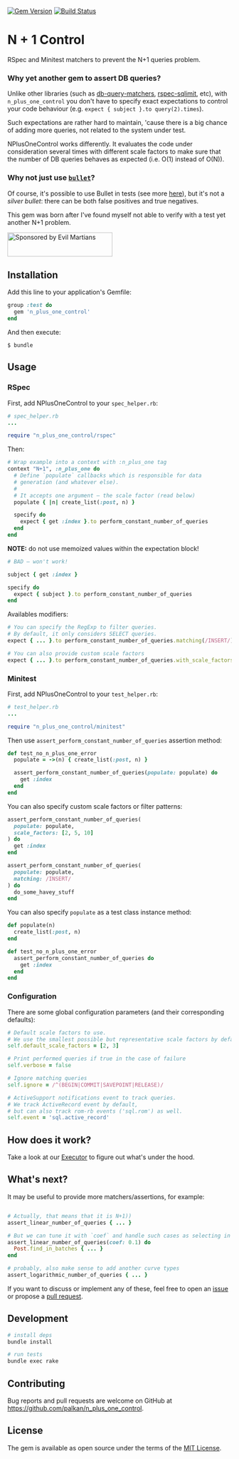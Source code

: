 [![Gem Version](https://badge.fury.io/rb/n_plus_one_control.svg)](https://rubygems.org/gems/n_plus_one_control) [![Build Status](https://travis-ci.org/palkan/n_plus_one_control.svg?branch=master)](https://travis-ci.org/palkan/n_plus_one_control)

# N + 1 Control

RSpec and Minitest matchers to prevent the N+1 queries problem.

### Why yet another gem to assert DB queries?

Unlike other libraries (such as [db-query-matchers](https://github.com/brigade/db-query-matchers), [rspec-sqlimit](https://github.com/nepalez/rspec-sqlimit), etc), with `n_plus_one_control` you don't have to specify exact expectations to control your code behaviour (e.g. `expect { subject }.to query(2).times`).

Such expectations are rather hard to maintain, 'cause there is a big chance of adding more queries, not related to the system under test.

NPlusOneControl works differently. It evaluates the code under consideration several times with different scale factors to make sure that the number of DB queries behaves as expected (i.e. O(1) instead of O(N)).

### Why not just use [`bullet`](https://github.com/flyerhzm/bullet)?

Of course, it's possible to use Bullet in tests (see more [here](https://evilmartians.com/chronicles/fighting-the-hydra-of-n-plus-one-queries)), but it's not a _silver bullet_: there can be both false positives and true negatives.

This gem was born after I've found myself not able to verify with a test yet another N+1 problem.

<a href="https://evilmartians.com/">
<img src="https://evilmartians.com/badges/sponsored-by-evil-martians.svg" alt="Sponsored by Evil Martians" width="236" height="54"></a>

## Installation

Add this line to your application's Gemfile:

```ruby
group :test do
  gem 'n_plus_one_control'
end
```

And then execute:

    $ bundle

## Usage

### RSpec

First, add NPlusOneControl to your `spec_helper.rb`:

```ruby
# spec_helper.rb
...

require "n_plus_one_control/rspec"
```

Then:

```ruby
# Wrap example into a context with :n_plus_one tag
context "N+1", :n_plus_one do
  # Define `populate` callbacks which is responsible for data
  # generation (and whatever else).
  #
  # It accepts one argument – the scale factor (read below)
  populate { |n| create_list(:post, n) }

  specify do
    expect { get :index }.to perform_constant_number_of_queries
  end
end
```

**NOTE:** do not use memoized values within the expectation block!

```ruby
# BAD – won't work!

subject { get :index }

specify do
  expect { subject }.to perform_constant_number_of_queries
end
```

Availables modifiers:

```ruby
# You can specify the RegExp to filter queries.
# By default, it only considers SELECT queries.
expect { ... }.to perform_constant_number_of_queries.matching(/INSERT/)

# You can also provide custom scale factors
expect { ... }.to perform_constant_number_of_queries.with_scale_factors(10, 100)
```

### Minitest

First, add NPlusOneControl to your `test_helper.rb`:

```ruby
# test_helper.rb
...

require "n_plus_one_control/minitest"
```

Then use `assert_perform_constant_number_of_queries` assertion method:

```ruby
def test_no_n_plus_one_error
  populate = ->(n) { create_list(:post, n) }

  assert_perform_constant_number_of_queries(populate: populate) do
    get :index
  end
end
```

You can also specify custom scale factors or filter patterns:

```ruby
assert_perform_constant_number_of_queries(
  populate: populate,
  scale_factors: [2, 5, 10]
) do
  get :index
end

assert_perform_constant_number_of_queries(
  populate: populate,
  matching: /INSERT/
) do
  do_some_havey_stuff
end
```

You can also specify `populate` as a test class instance method:

```ruby
def populate(n)
  create_list(:post, n)
end

def test_no_n_plus_one_error
  assert_perform_constant_number_of_queries do
    get :index
  end
end
```

### Configuration

There are some global configuration parameters (and their corresponding defaults):

```ruby
# Default scale factors to use.
# We use the smallest possible but representative scale factors by default.
self.default_scale_factors = [2, 3]

# Print performed queries if true in the case of failure
self.verbose = false

# Ignore matching queries
self.ignore = /^(BEGIN|COMMIT|SAVEPOINT|RELEASE)/

# ActiveSupport notifications event to track queries.
# We track ActiveRecord event by default,
# but can also track rom-rb events ('sql.rom') as well.
self.event = 'sql.active_record'
```

## How does it work?

Take a look at our [Executor](https://github.com/palkan/test-prof/tree/master/lib/n_plus_one_control/executor.rb) to figure out what's under the hood.

## What's next?

It may be useful to provide more matchers/assertions, for example:

```ruby

# Actually, that means that it is N+1))
assert_linear_number_of_queries { ... } 

# But we can tune it with `coef` and handle such cases as selecting in batches
assert_linear_number_of_queries(coef: 0.1) do
  Post.find_in_batches { ... }
end

# probably, also make sense to add another curve types
assert_logarithmic_number_of_queries { ... }
```

If you want to discuss or implement any of these, feel free to open an [issue]() or propose a [pull request]().

## Development

```sh
# install deps
bundle install

# run tests
bundle exec rake
```

## Contributing

Bug reports and pull requests are welcome on GitHub at https://github.com/palkan/n_plus_one_control.


## License

The gem is available as open source under the terms of the [MIT License](http://opensource.org/licenses/MIT).


